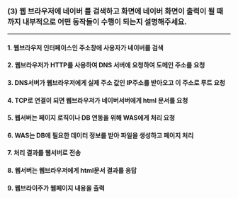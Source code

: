 ### **(3) 웹 브라우저에 네이버 를 검색하고 화면에 네이버 화면이 출력이 될 때 까지 내부적으로 어떤 동작들이 수행이 되는지 설명해주세요.**
---
#### 1. 웹브라우저 인터페이스인 주소창에 사용자가 네이버를 검색
#### 2. 웹브라우저가 HTTP를 사용하여 DNS 서버에 요청하여 도메인 주소를 요청
#### 3. DNS서버가 웹브라우저에게 실제 주소 값인 IP주소를 받아오고 이 주소로 루트 요청
#### 4. TCP로 연결이 되면 웹브라우저가 네이버서버에게 html 문서를 요청
#### 5. 웹서버는 페이지 로직이나 DB 연동을 위해 WAS에게 처리 요청
#### 6. WAS는 DB에 필요한 데이터 정보를 받아 파일을 생성하고 페이지 처리
#### 7. 처리 결과를 웹서버로 전송
#### 8. 웹서버는 웹브라우저에게 html문서 결과를 응답
#### 9. 웹브라이주가 웹페이지 내용을 출력
